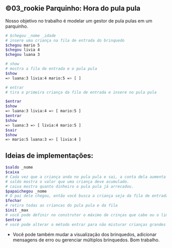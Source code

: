 ## ©03_rookie Parquinho: Hora do pula pula

Nosso objetivo no trabalho é modelar um gestor de pula pulas em um parquinho.


```bash
# $chegou _nome _idade
# insere uma criança na fila de entrada do brinquedo
$chegou mario 5
$chegou livia 4
$chegou luana 3

# show
# mostra a fila de entrada e o pula pula
$show
=> luana:3 livia:4 mario:5 => [ ]

# entrar
# tira a primeira criança da fila de entrada e insere no pula pula

$entrar
$show
=> luana:3 livia:4 => [ mario:5 ]
$entrar
$show
=> luana:3 => [ livia:4 mario:5 ]
$sair
$show
=> mario:5 luana:3 => [ livia:4 ]
```

## Ideias de implementações:
```sh
$saldo _nome
$caixa
# Cada vez que a criança anda no pula pula e sai, a conta dela aumenta e quando ela vai embora, ela dá dinheiro aumentando o dinheiro do pula pula.
# saldo mostra o valor que uma criança deve acumulado.
# caixa mostra quanto dinheiro o pula pula já arrecadou.
$papaichegou _nome
# O pai dele chegou, então você busca a criança seja da fila de entrada ou de dentro do pula pula e retira do brinquedo.
$fechar
# retira todas as criancas do pula pula e da fila
$init _max
# você pode definir no construtor o máximo de crinças que cabe ou o limite de idade suportada.
$entrar
# você pode alterar o método entrar para não misturar crianças grandes com crianças pequenas dentro do pula pula. Ao chamar entrar, você procura a criança mais nova que está no pula pula, por exemplo 2 anos. Então o comando entrar vai procurar na fila de espera a primeira criança com idade compatível, por exemplo, até 4 anos(2 + 2). Se a primeira criança da fila de espera tem 5 anos, olha a segunda, se essa tem 3 anos, então coloca a segunda criança no pula pula.
```

- Você pode também mudar a visualização dos brinquedos, adicionar mensagens de erro ou gerenciar múltiplos brinquedos. Bom trabalho.